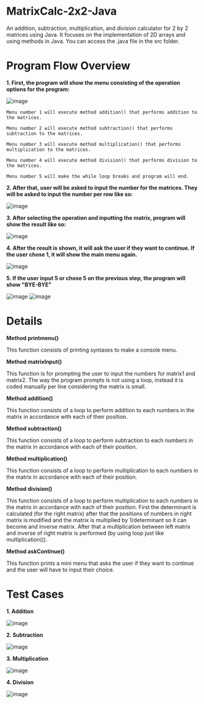 # MatrixCalc-2x2-Java
An addition, subtraction, multiplication, and division calculator for 2 by 2 matrices using Java. It focuses on the implementation of 2D arrays and using methods in Java. You can access the .java file in the src folder.

# Program Flow Overview

**1. First, the program will show the menu consisting of the operation options for the program:**

![image](https://user-images.githubusercontent.com/91313923/223731831-bc5b692a-21a0-4d13-b28e-912d03b0786a.png)

    Menu number 1 will execute method addition() that performs addition to the matrices.

    Menu number 2 will execute method subtraction() that performs subtraction to the matrices.

    Menu number 3 will execute method multiplication() that performs multiplication to the matrices.

    Menu number 4 will execute method division() that performs division to the matrices.

    Menu number 5 will make the while loop breaks and program will end.

**2. After that, user will be asked to input the number for the matrices. They will be asked to input the number per row like so:**

  ![image](https://user-images.githubusercontent.com/91313923/223732558-21e16f8c-7e17-41e5-99d6-b291cb34825a.png)

**3. After selecting the operation and inputting the matrix, program will show the result like so:**

  ![image](https://user-images.githubusercontent.com/91313923/223732764-219d2460-4045-4b25-a549-e3557ed57544.png)

**4. After the result is shown, it will ask the user if they want to continue. If the user chose 1, it will show the main menu again.**

  ![image](https://user-images.githubusercontent.com/91313923/223960355-141bd7f0-2d31-4294-9de7-fc73751ea121.png)

**5. If the user input 5 or chose 5 on the previous step, the program will show "BYE-BYE"**

  ![image](https://user-images.githubusercontent.com/91313923/223735161-fc2eb66b-996f-4972-acdd-afc7df9a583b.png)
  ![image](https://user-images.githubusercontent.com/91313923/223960595-08df1758-6cdd-40da-9c94-86ff12043f71.png)

# Details

**Method printmenu()**

  This function consists of printing syntaxes to make a console menu.

**Method matrixInput()**

  This function is for prompting the user to input the numbers for matrix1 and matrix2. The way the program prompts is not using a loop, instead it is coded manually per line considering the matrix is small.
  
**Method addition()**

  This function consists of a loop to perform addition to each numbers in the matrix in accordance with each of their position.

**Method subtraction()**

  This function consists of a loop to perform subtraction to each numbers in the matrix in accordance with each of their position.
  
**Method multiplication()**

  This function consists of a loop to perform multiplication to each numbers in the matrix in accordance with each of their position.
  
**Method division()**

  This function consists of a loop to perform multiplication to each numbers in the matrix in accordance with each of their position. First the determinant is calculated (for the right matrix) after that the positions of numbers in right matrix is modified and the matrix is multiplied by 1/determinant so it can become and inverse matrix. After that a multiplication between left matrix and inverse of right matrix is performed (by using loop just like multiplication()).
  
**Method askContinue()**

  This function prints a mini menu that asks the user if they want to continue and the user will have to input their choice.
  
# Test Cases

**1. Addition**

  ![image](https://user-images.githubusercontent.com/91313923/223752477-5a7c7989-1c4e-4f09-8eea-b768a08bbe49.png)

**2. Subtraction**

  ![image](https://user-images.githubusercontent.com/91313923/223752608-59308d80-2c12-4040-b724-6d3d02f126fb.png)

**3. Multiplication**

  ![image](https://user-images.githubusercontent.com/91313923/223752767-ebbc514e-0968-48a5-8137-7bde922c78e6.png)

**4. Division**

  ![image](https://user-images.githubusercontent.com/91313923/223752851-cf62b09d-752a-4cc7-8bff-fc32c177ca8d.png)
